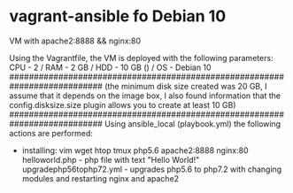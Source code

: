 # vagrant-ansible fo Debian 10
VM with apache2:8888 &amp;&amp; nginx:80

Using the Vagrantfile, the VM is deployed with the following parameters:
CPU - 2 / RAM - 2 GB / HDD - 10 GB () / OS - Debian 10
###########################################################################
(the minimum disk size created was 20 GB, I assume that it depends on the image box, I also found information that the config.disksize.size plugin allows you to create at least 10 GB)
###########################################################################
Using ansible_local (playbook.yml) the following actions are performed:
- installing: vim
              wget
              htop
              tmux
              php5.6
              apache2:8888
              nginx:80
helloworld.php - php file with text "Hello World!"
upgradephp56tophp72.yml - upgrades php5.6 to php7.2 with changing modules and restarting nginx and apache2
